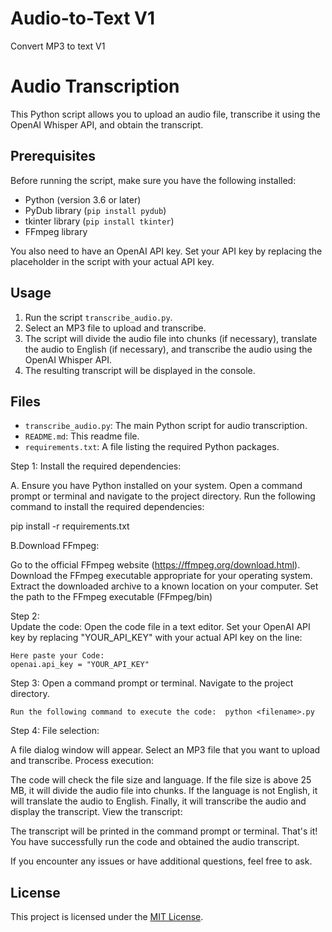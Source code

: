 # Audio-to-Text V1
Convert MP3 to text  V1 

# Audio Transcription

This Python script allows you to upload an audio file, transcribe it using the OpenAI Whisper API, and obtain the transcript.

## Prerequisites

Before running the script, make sure you have the following installed:

- Python (version 3.6 or later)
- PyDub library (`pip install pydub`)
- tkinter library (`pip install tkinter`)
- FFmpeg library

You also need to have an OpenAI API key. Set your API key by replacing the placeholder in the script with your actual API key.

## Usage

1. Run the script `transcribe_audio.py`.
2. Select an MP3 file to upload and transcribe.
3. The script will divide the audio file into chunks (if necessary), translate the audio to English (if necessary), and transcribe the audio using the OpenAI Whisper API.
4. The resulting transcript will be displayed in the console.

## Files

- `transcribe_audio.py`: The main Python script for audio transcription.
- `README.md`: This readme file.
- `requirements.txt`: A file listing the required Python packages.

Step 1:
Install the required dependencies:

A. Ensure you have Python installed on your system.
   Open a command prompt or terminal and navigate to the project directory.
   Run the following command to install the required dependencies:
    
   pip install -r requirements.txt


B.Download FFmpeg:

  Go to the official FFmpeg website (https://ffmpeg.org/download.html).
  Download the FFmpeg executable appropriate for your operating system.
  Extract the downloaded archive to a known location on your computer.
  Set the path to the FFmpeg executable  (FFmpeg/bin)
  
  
Step 2:  
Update the code:
    Open the code file in a text editor.
    Set your OpenAI API key by replacing "YOUR_API_KEY" with your actual API key on the line:

    Here paste your Code: 
    openai.api_key = "YOUR_API_KEY"

Step 3:
Open a command prompt or terminal.
Navigate to the project directory.

    Run the following command to execute the code:  python <filename>.py

Step 4:
File selection:

A file dialog window will appear.
Select an MP3 file that you want to upload and transcribe.
Process execution:

The code will check the file size and language.
If the file size is above 25 MB, it will divide the audio file into chunks.
If the language is not English, it will translate the audio to English.
Finally, it will transcribe the audio and display the transcript.
View the transcript:

The transcript will be printed in the command prompt or terminal.
That's it! You have successfully run the code and obtained the audio transcript. 


If you encounter any issues or have additional questions, feel free to ask.


## License

This project is licensed under the [MIT License](LICENSE).






